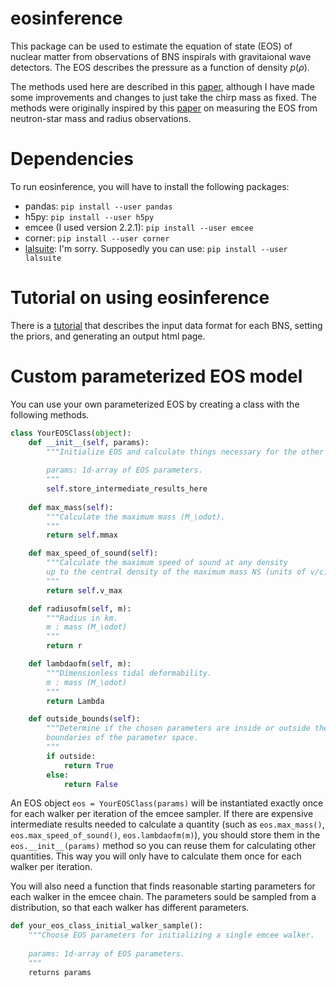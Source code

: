# eosinference
This package can be used to estimate the equation of state (EOS) of nuclear matter from observations of BNS inspirals with gravitaional wave detectors. The EOS describes the pressure as a function of density $p(\rho)$.

The methods used here are described in this [paper](https://arxiv.org/abs/1410.8866), although I have made some improvements and changes to just take the chirp mass as fixed. The methods were originally inspired by this [paper](https://arxiv.org/abs/1005.0811) on measuring the EOS from neutron-star mass and radius observations.

# Dependencies
To run eosinference, you will have to install the following packages:
 * pandas: `pip install --user pandas`
 * h5py: `pip install --user h5py`
 * emcee (I used version 2.2.1): `pip install --user emcee`
 * corner: `pip install --user corner`
 * [lalsuite](https://git.ligo.org/lscsoft/lalsuite): I'm sorry. Supposedly you can use: `pip install --user lalsuite`

# Tutorial on using eosinference
There is a [tutorial](https://github.com/benjaminlackey/eosinference/blob/master/examples/RunEOSInference.ipynb) that describes the input data format for each BNS, setting the priors, and generating an output html page.  

# Custom parameterized EOS model
You can use your own parameterized EOS by creating a class with the following methods.

```python
class YourEOSClass(object):
    def __init__(self, params):
        """Initialize EOS and calculate things necessary for the other methods.
        
        params: 1d-array of EOS parameters.
        """
        self.store_intermediate_results_here
        
    def max_mass(self):
        """Calculate the maximum mass (M_\odot).
        """
        return self.mmax

    def max_speed_of_sound(self):
        """Calculate the maximum speed of sound at any density
        up to the central density of the maximum mass NS (units of v/c).
        """
        return self.v_max

    def radiusofm(self, m):
        """Radius in km.
        m : mass (M_\odot)
        """
        return r

    def lambdaofm(self, m):
        """Dimensionless tidal deformability.
        m : mass (M_\odot)
        """
        return Lambda

    def outside_bounds(self):
        """Determine if the chosen parameters are inside or outside the 
        boundaries of the parameter space.
        """
        if outside:
            return True
        else:
            return False
```
An EOS object `eos = YourEOSClass(params)` will be instantiated exactly once for each walker per iteration of the emcee sampler. If there are expensive intermediate results needed to calculate a quantity (such as `eos.max_mass()`, `eos.max_speed_of_sound()`, `eos.lambdaofm(m)`), you should store them in the `eos.__init__(params)` method so you can reuse them for calculating other quantities. This way you will only have to calculate them once for each walker per iteration.

You will also need a function that finds reasonable starting parameters for each walker in the emcee chain. The parameters sould be sampled from a distribution, so that each walker has different parameters.
```python
def your_eos_class_initial_walker_sample():
    """Choose EOS parameters for initializing a single emcee walker.
    
    params: 1d-array of EOS parameters.
    """    
    returns params
```
